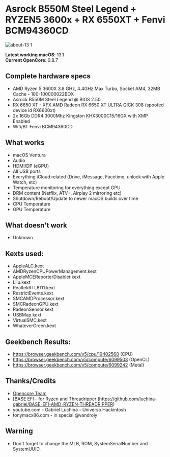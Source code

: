 # Asrock B550M Steel Legend + RYZEN5 3600x + RX 6550XT + Fenvi BCM94360CD

![about-13 1](https://raw.githubusercontent.com/dinoblack/EFI-AMD-GIGABYTE-X570-GAMING-X-RYZEN-3600X-RX6550XT/main/About.png)

**Latest working macOS**: 13.1
<br>
**Current OpenCore**: 0.8.7

## Complete hardware specs
- AMD Ryzen 5 3600X 3.8 GHz, 4.4GHz Max Turbo, Socket AM4, 32MB Cache - 100-100000022BOX
- Asrock B550M Steel Legend @ BIOS 2.50
- RX 6650 XT - XFX AMD Radeon RX 6650 XT ULTRA QICK 308 (spoofed device id RX6600xt)
- 2x 16Gb DDR4 3000Mhz Kingston KHX3000C15/16GX with XMP Enabled
- Wifi/BT Fenvi BCM94360CD

## What works
- macOS Ventura
- Audio
- HDMI/DP (eGPU)
- All USB ports
- Everything iCloud related (Drive, iMessage, Facetime, unlock with Apple Watch, etc)
- Temperature monitoring for everything except GPU
- DRM content (Netflix, ATV+, Airplay 2 mirroring etc)
- Shutdown/Reboot/Update to newer macOS builds over time
- CPU Temperature
- GPU Temperature

## What doesn't work
- Unknown

## Kexts used:
- AppleALC.kext
- AMDRyzenCPUPowerManagement.kext
- AppleMCEReporterDisabler.kext
- Lilu.kext
- RealtekRTL8111.kext
- RestrictEvents.kext
- SMCAMDProcessor.kext
- SMCRadeonGPU.kext
- RadeonSensor.kext
- USBMap.kext
- VirtualSMC.kext
- WhateverGreen.kext

## Geekbench Results:
- https://browser.geekbench.com/v5/cpu/19402568 (CPU)
- https://browser.geekbench.com/v5/compute/6099503 (OpenCL)
- https://browser.geekbench.com/v5/compute/6099242 (Metal)

## Thanks/Credits
- [Opencore Team](https://dortania.github.io/getting-started/)
- [BASE EFI - for Ryzen and Threadripper (https://github.com/luchina-gabriel/BASE-EFI-AMD-RYZEN-THREADRIPPER)
- youtube.com - Gabriel Luchina - Universo Hackintosh
- tonymacx86.com - in special @vandroiy

## Warning
- Don't forget to change the MLB, ROM, SystemSerialNumber and SystemUUID.